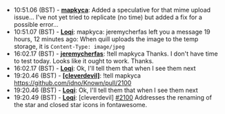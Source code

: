 * <a id="10:51.06">10:51.06 (BST)</a> - __[mapkyca](https://github.com/mapkyca)__: Added a speculative for that mime upload issue... I've not yet tried to replicate (no time) but added a fix for a possible error...
* <a id="10:51.07">10:51.07 (BST)</a> - __[Loqi](https://github.com/Loqi)__: mapkyca: jeremycherfas left you a message 19 hours, 12 minutes ago: When quill uploads the image to the temp storage, it is `Content-Type: image/jpeg`
* <a id="16:02.17">16:02.17 (BST)</a> - __[jeremycherfas](https://github.com/jeremycherfas)__: !tell mapkyca Thanks. I don't have time to test today. Looks like it ought to work. Thanks.
* <a id="16:02.17">16:02.17 (BST)</a> - __[Loqi](https://github.com/Loqi)__: Ok, I'll tell them that when I see them next
* <a id="19:20.46">19:20.46 (BST)</a> - __[[cleverdevil]](https://github.com/[cleverdevil])__: !tell mapkyca https://github.com/idno/Known/pull/2100
* <a id="19:20.46">19:20.46 (BST)</a> - __[Loqi](https://github.com/Loqi)__: Ok, I'll tell them that when I see them next
* <a id="19:20.49">19:20.49 (BST)</a> - __[Loqi](https://github.com/Loqi)__: [cleverdevil] <a href="https://github.com/idno/Known/issues/2100">#2100</a> Addresses the renaming of the star and closed star icons in fontawesome.
